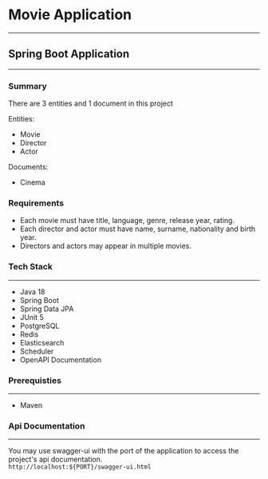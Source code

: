 # Movie Application
---

## Spring Boot Application
---

### Summary

There are 3 entities and 1 document in this project

Entities:
- Movie
- Director
- Actor

 Documents:
 - Cinema

### Requirements

- Each movie must have title, language, genre, release year, rating.
- Each director and actor must have name, surname, nationality and birth year.
- Directors and actors may appear in multiple movies.

### Tech Stack
---
- Java 18
- Spring Boot
- Spring Data JPA
- JUnit 5
- PostgreSQL
- Redis
- Elasticsearch
- Scheduler
- OpenAPI Documentation


### Prerequisties
---
- Maven

### Api Documentation
---

You may use swagger-ui with the port of the application to access the project's api documentation.<br/>
`http://localhost:${PORT}/swagger-ui.html`
